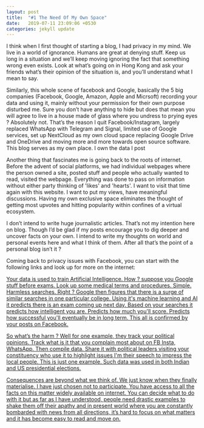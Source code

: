 ```yaml
---
layout: post
title:  "#1 The Need Of My Own Space"
date:   2019-07-11 23:09:06 +0530
categories: jekyll update
---
```


I think when I first thought of starting a blog, I had privacy in my mind. We live in a world of ignorance. Humans are great at denying stuff. Keep us long in a situation and we’ll keep moving ignoring the fact that something wrong even exists. Look at what’s going on in Hong Kong and ask your friends what’s their opinion of the situation is, and you’ll understand what I mean to say. 

Similarly, this whole scene of facebook and Google, basically the 5 big companies (Facebook, Google, Amazon, Apple and Micrsoft) recording your data and using it, mainly without your permission for their own purpose disturbed me. Sure you don’t have anything to hide but does that mean you will agree to live in a house made of glass where you undress to prying eyes ? Absolutely not. That’s the reason I quit Facebook/Instagram, largely replaced WhatsApp with Telegram and Signal, limited use of Google services, set up NextCloud as my own cloud space replacing Google Drive and OneDrive and moving more and more towards open source software.
This blog serves as my own place. I own the data I post 

Another thing that fascinates me is going back to the roots of internet.
Before the advent of social platforms, we had individual webpages where the person owned a site, posted stuff and people who actually wanted to read, visited the webpage. Everything was done to pass on information without either party thinking of 'likes' and 'hearts'. I want to visit that time again with this website. I want to put my views, have meaningful discussions. Having my own exclusive space eliminates the thought of getting most upvotes and hitting popularity within confines of a virtual ecosystem.

I don’t intend to write huge journalistic articles. That’s not my intention here on blog. Though I’d be glad if my posts encourage you to dig deeper and uncover facts on your own. I intend to write my thoughts on world and personal events here and what I think of them. After all that’s the point of a personal blog isn’t it ?

Coming back to privacy issues with Facebook, you can start with the following links and look up for more on the internet: <a href="https://www.theguardian.com/technology/2018/dec/14/facebook-privacy-problems-roundup">

Your data is used to train Artificial Intelligence. How ?
suppose you Google stuff before exams. Look up some medical terms and procedures. Simple. Harmless searches. Right ?
Google then figures that there is a surge of similar searches in one particular college. Using it's machine learning and AI it predicts there is an exam coming up next day. Based on your searches it predicts how intelligent you are. Predicts how much you'll score. Predicts how successful you'll eventually be in long term. This all is confirmed by your posts on Facebook. 

So what’s the harm ?
Well for one example, they track your political opinions. Track what is it that you complain most about on FB Insta, WhatsApp. Then compile data. Share it with political leaders visiting your constituency who use it to highlight issues I'm their speech to impress the local people. This is just one example. <a href="https://en.m.wikipedia.org/wiki/Facebook%E2%80%93Cambridge_Analytica_data_scandal">
Such data was used in both Indian and US presidential elections.

Consequences are beyond what we think of. We just know when they finally materialise. I have just chosen not to participate. You have access to all the facts on this matter widely available on internet. You can decide what to do with it but as far as I have understood, people need drastic examples to shake them off their apathy and in present world where you are constantly bombarded with news from all directions, it’s hard to focus on what matters and it has become easy to read and move on.

